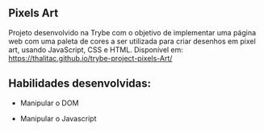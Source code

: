 ## Pixels Art
Projeto desenvolvido na Trybe com o objetivo de implementar uma página web com uma paleta de cores a ser utilizada para criar desenhos em pixel art, usando JavaScript, CSS e HTML.
Disponível em: https://thalitac.github.io/trybe-project-pixels-Art/

## Habilidades desenvolvidas:

- Manipular o DOM

- Manipular o Javascript


